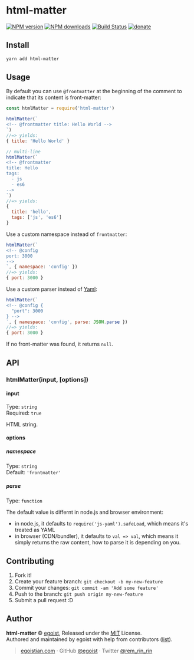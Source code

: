 # html-matter

[![NPM version](https://img.shields.io/npm/v/html-matter.svg?style=flat)](https://npmjs.com/package/html-matter) [![NPM downloads](https://img.shields.io/npm/dm/html-matter.svg?style=flat)](https://npmjs.com/package/html-matter) [![Build Status](https://img.shields.io/circleci/project/egoist/html-matter/master.svg?style=flat)](https://circleci.com/gh/egoist/html-matter) [![donate](https://img.shields.io/badge/$-donate-ff69b4.svg?maxAge=2592000&style=flat)](https://github.com/egoist/donate)

## Install

```bash
yarn add html-matter
```

## Usage

By default you can use `@frontmatter` at the beginning of the comment to indicate that its content is front-matter:

```js
const htmlMatter = require('html-matter')

htmlMatter(`
<!-- @frontmatter title: Hello World -->
`)
//=> yields:
{ title: 'Hello World' }

// multi-line
htmlMatter(`
<!-- @frontmatter
title: Hello
tags:
  - js
  - es6
-->
`)
//=> yields:
{
  title: 'hello',
  tags: ['js', 'es6']
}
```

Use a custom namespace instead of `frontmatter`:

```js
htmlMatter(`
<!-- @config
port: 3000
-->
`, { namespace: 'config' })
//=> yields:
{ port: 3000 }
```

Use a custom parser instead of [Yaml](https://github.com/nodeca/js-yaml):

```js
htmlMatter(`
<!-- @config {
  "port": 3000
} -->
`, { namespace: 'config', parse: JSON.parse })
//=> yields:
{ port: 3000 }
```

If no front-matter was found, it returns `null`.

## API

### htmlMatter(input, [options])

#### input

Type: `string`<br>
Required: `true`

HTML string.

#### options

##### namespace

Type: `string`<br>
Default: `'frontmatter'`

##### parse

Type: `function`<br>

The default value is differnt in node.js and browser environment:

- in node.js, it defaults to `require('js-yaml').safeLoad`, which means it's treated as YAML
- in browser (CDN/bundler), it defaults to `val => val`, which means it simply returns the raw content, how to parse it is depending on you.

## Contributing

1. Fork it!
2. Create your feature branch: `git checkout -b my-new-feature`
3. Commit your changes: `git commit -am 'Add some feature'`
4. Push to the branch: `git push origin my-new-feature`
5. Submit a pull request :D


## Author

**html-matter** © [egoist](https://github.com/egoist), Released under the [MIT](./LICENSE) License.<br>
Authored and maintained by egoist with help from contributors ([list](https://github.com/egoist/html-matter/contributors)).

> [egoistian.com](https://egoistian.com) · GitHub [@egoist](https://github.com/egoist) · Twitter [@rem_rin_rin](https://twitter.com/rem_rin_rin)
